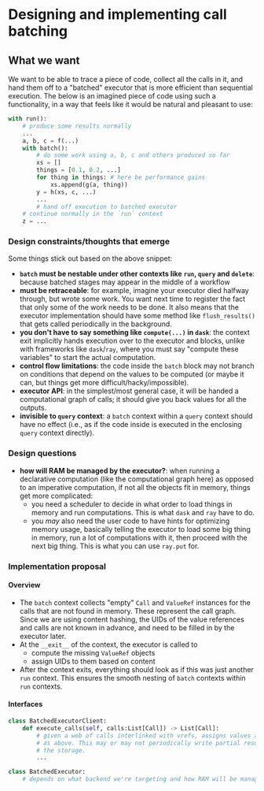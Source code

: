 # Designing and implementing call batching
## What we want
We want to be able to trace a piece of code, collect all the calls in it, and
hand them off to a "batched" executor that is more efficient than sequential
execution. The below is an imagined piece of code using such a functionality, in
a way that feels like it would be natural and pleasant to use:
```python
with run():
	# produce some results normally
	...
	a, b, c = f(...)
	with batch():
		# do some work using a, b, c and others produced so far
		xs = []
		things = [0.1, 0.2, ...]
		for thing in things: # here be performance gains
			xs.append(g(a, thing))
		y = h(xs, c, ...)
		...
		# hand off execution to batched executor 
	# continue normally in the `run` context
	z = ...
```
### Design constraints/thoughts that emerge
Some things stick out based on the above snippet:
- **`batch` must be nestable under other contexts like `run`, `query` and
`delete`**: because batched stages may appear in the middle of a workflow
- **must be retraceable**: for example, imagine your executor died halfway
through, but wrote some work. You want next time to register the fact that only
some of the work needs to be done. It also means that the executor
implementation should have some method like `flush_results()` that gets called
periodically in the background. 
- **you don't have to say something like `compute(...)` in `dask`**: the context
exit implicitly hands execution over to the executor and blocks, unlike with
frameworks like `dask`/`ray`, where you must say "compute these variables" to
start the actual computation.
- **control flow limitations**: the code inside the `batch` block may not branch
on conditions that depend on the values to be computed (or maybe it can, but
things get more difficult/hacky/impossible).
- **executor API**: in the simplest/most general case, it will be handed a
computational graph of calls; it should give you back values for all the
outputs. 
- **invisible to `query` context**: a `batch` context within a `query` context
should have no effect (i.e., as if the code inside is executed in the enclosing
`query` context directly). 

### Design questions
- **how will RAM be managed by the executor?**: when running a declarative
computation (like the computational graph here) as opposed to an imperative
computation, if not all the objects fit in memory, things get more complicated:
	- you need a scheduler to decide in what order to load things in memory and
	run computations. This is what `dask` and `ray` have to do.
	- you *may* also need the user code to have hints for optimizing memory
	usage, basically telling the executor to load some big thing in memory, run
	a lot of computations with it, then proceed with the next big thing. This is
	what you can use `ray.put` for.
### Implementation proposal
#### Overview
- The `batch` context collects "empty" `Call` and `ValueRef` instances for the
calls that are not found in memory. These represent the call graph. Since we are
using content hashing, the UIDs of the value references and calls are not known
in advance, and need to be filled in by the executor later. 
- At the `__exit__` of the context, the executor is called to 
	- compute the missing `ValueRef` objects
	- assign UIDs to them based on content
- After the context exits, everything should look as if this was just another
`run` context. This ensures the smooth nesting of `batch` contexts within `run`
contexts. 

#### Interfaces
```python
class BatchedExecutorClient:
	def execute_calls(self, calls:List[Call]) -> List[Call]:
		# given a web of calls interlinked with vrefs, assigns values and UIDs
		# as above. This may or may not periodically write partial results to
		# the storage.
		...

class BatchedExecutor:
	# depends on what backend we're targeting and how RAM will be managed.
```
